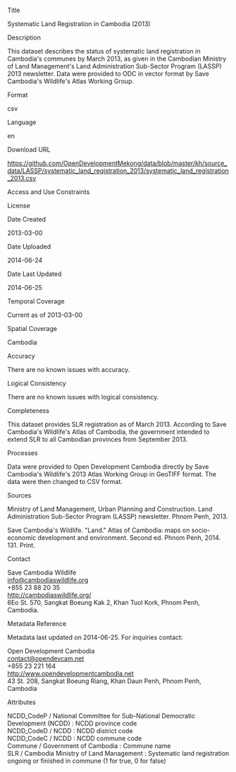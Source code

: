 Title

Systematic Land Registration in Cambodia (2013)

Description

This dataset describes the status of systematic land registration in Cambodia's communes by March 2013, as given in the Cambodian Ministry of Land Management's Land Administration Sub-Sector Program (LASSP) 2013 newsletter. Data were provided to ODC in vector format by Save Cambodia's Wildlife's Atlas Working Group.

Format

csv

Language

en

Download URL

https://github.com/OpenDevelopmentMekong/data/blob/master/kh/source_data/LASSP/systematic_land_registration_2013/systematic_land_registration_2013.csv

Access and Use Constraints



License



Date Created

2013-03-00

Date Uploaded

2014-06-24

Date Last Updated

2014-06-25

Temporal Coverage

Current as of 2013-03-00

Spatial Coverage

Cambodia

Accuracy

There are no known issues with accuracy.

Logical Consistency

There are no known issues with logical consistency.

Completeness

This dataset provides SLR registration as of March 2013. According to Save Cambodia's Wildlife's Atlas of Cambodia, the government intended to extend SLR to all Cambodian provinces from September 2013.

Processes

Data were provided to Open Development Cambodia directly by Save Cambodia's Wildlife's 2013 Atlas Working Group in GeoTIFF format. The data were then changed to CSV format.

Sources

Ministry of Land Management, Urban Planning and Construction. Land Administration Sub-Sector Program (LASSP) newsletter. Phnom Penh, 2013.

Save Cambodia's Wildlife. "Land." Atlas of Cambodia: maps on socio-economic development and environment. Second ed. Phnom Penh, 2014. 131. Print.

Contact

Save Cambodia Wildlife  
info@cambodiaswildlife.org  
+855 23 88 20 35  
http://cambodiaswildlife.org/  
6Eo St. 570, Sangkat Boeung Kak 2, Khan Tuol Kork, Phnom Penh, Cambodia.  

Metadata Reference

Metadata last updated on 2014-06-25. For inquiries contact:

Open Development Cambodia  
contact@opendevcam.net  
+855 23 221 164  
http://www.opendevelopmentcambodia.net  
43 St. 208, Sangkat Boeung Riang, Khan Daun Penh, Phnom Penh, Cambodia  

Attributes

NCDD_CodeP / National Committee for Sub-National Democratic Development (NCDD) :	NCDD province code  
NCDD_CodeD / NCDD :	NCDD district code  
NCDD_CodeC / NCDD :	NCDD commune code  
Commune / Government of Cambodia :	Commune name  
SLR / Cambodia Ministry of Land Management :	Systematic land registration ongoing or finished in commune (1 for true, 0 for false)
